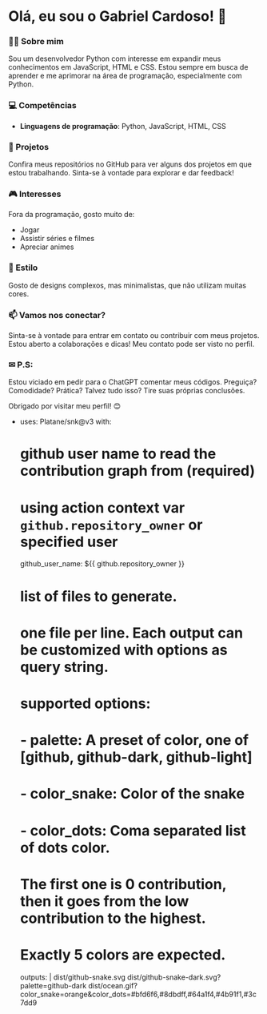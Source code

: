 # Olá, eu sou o Gabriel Cardoso! 👋

### 👨‍💻 Sobre mim
Sou um desenvolvedor Python com interesse em expandir meus conhecimentos em JavaScript, HTML e CSS. Estou sempre em busca de aprender e me aprimorar na área de programação, especialmente com Python.

### 💻 Competências
- **Linguagens de programação**: Python, JavaScript, HTML, CSS

### 📂 Projetos
Confira meus repositórios no GitHub para ver alguns dos projetos em que estou trabalhando. Sinta-se à vontade para explorar e dar feedback!

### 🎮 Interesses
Fora da programação, gosto muito de:
- Jogar
- Assistir séries e filmes
- Apreciar animes

### 🎨 Estilo
Gosto de designs complexos, mas minimalistas, que não utilizam muitas cores.

### 📫 Vamos nos conectar?
Sinta-se à vontade para entrar em contato ou contribuir com meus projetos. Estou aberto a colaborações e dicas!
Meu contato pode ser visto no perfil.

### ✉ P.S:
Estou viciado em pedir para o ChatGPT comentar meus códigos. Preguiça? Comodidade? Prática? Talvez tudo isso? Tire suas próprias conclusões.

Obrigado por visitar meu perfil! 😊

- uses: Platane/snk@v3
  with:
    # github user name to read the contribution graph from (**required**)
    # using action context var `github.repository_owner` or specified user
    github_user_name: ${{ github.repository_owner }}

    # list of files to generate.
    # one file per line. Each output can be customized with options as query string.
    #
    #  supported options:
    #  - palette:     A preset of color, one of [github, github-dark, github-light]
    #  - color_snake: Color of the snake
    #  - color_dots:  Coma separated list of dots color.
    #                 The first one is 0 contribution, then it goes from the low contribution to the highest.
    #                 Exactly 5 colors are expected.
    outputs: |
      dist/github-snake.svg
      dist/github-snake-dark.svg?palette=github-dark
      dist/ocean.gif?color_snake=orange&color_dots=#bfd6f6,#8dbdff,#64a1f4,#4b91f1,#3c7dd9
